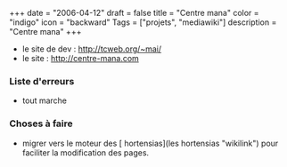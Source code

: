 +++
date = "2006-04-12"
draft = false
title = "Centre mana"
color = "indigo"
icon = "backward"
Tags = ["projets", "mediawiki"]
description = "Centre mana"
+++

-   le site de dev : <http://tcweb.org/~mai/>
-   le site : <http://centre-mana.com>

### Liste d'erreurs

-   tout marche

### Choses à faire

-   migrer vers le moteur des [ hortensias](les hortensias "wikilink")
    pour faciliter la modification des pages.

